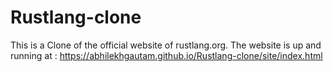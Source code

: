 # Rustlang-clone

This is a Clone of the official website of rustlang.org.
The website is up and running at : https://abhilekhgautam.github.io/Rustlang-clone/site/index.html
